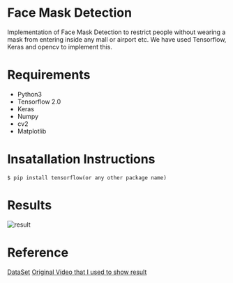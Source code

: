 # Face Mask Detection

Implementation of Face Mask Detection to restrict people without wearing a mask from entering inside any mall or airport etc. We have used Tensorflow, Keras and opencv to implement this.

# Requirements

* Python3
* Tensorflow 2.0
* Keras
* Numpy
* cv2
* Matplotlib

# Insatallation Instructions
```
$ pip install tensorflow(or any other package name)
```

# Results

![result](https://github.com/1sh1vam/Face-Mask-Detection/blob/master/Data/result.gif)


# Reference
[DataSet](https://github.com/prajnasb/observations/tree/master/experiements/data)
[Original Video that I used to show result](https://www.youtube.com/watch?v=b1Y3FSAxj3g)

